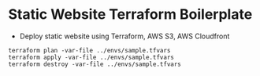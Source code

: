 # Static Website Terraform Boilerplate

- Deploy static website using Terraform, AWS S3, AWS Cloudfront

```
terraform plan -var-file ../envs/sample.tfvars
terraform apply -var-file ../envs/sample.tfvars
terraform destroy -var-file ../envs/sample.tfvars
```

